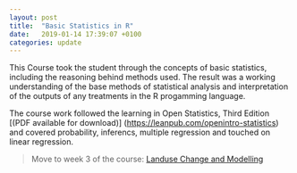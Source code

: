 ```yaml
---
layout: post
title:  "Basic Statistics in R"
date:   2019-01-14 17:39:07 +0100
categories: update
---
```

This Course took the student through the concepts of basic statistics, including the reasoning behind methods used. The result was a working understanding of the base methods of statistical analysis and interpretation of the outputs of any treatments in the R progamming language.

The course work followed the learning in Open Statistics, Third Edition [(PDF available for download)] (https://leanpub.com/openintro-statistics) and covered probability, inferencs, multiple regression and touched on linear regression.

>Move to week 3 of the course: [Landuse Change and Modelling](http://localhost:4000/julia_aml/update/2019/01/21/Landuse-Change-Modelling.html)

